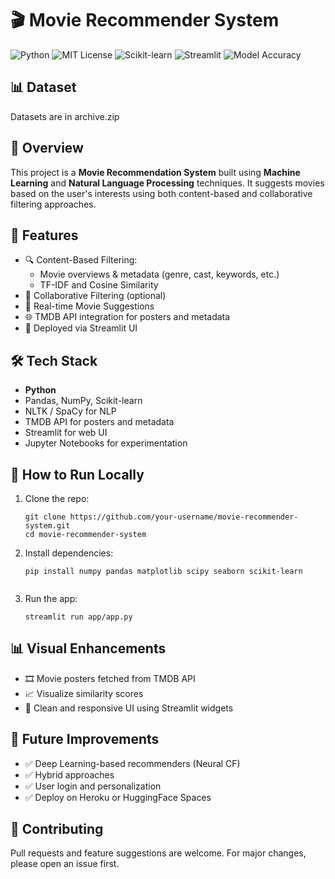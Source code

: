 

<h1>🎬 Movie Recommender System</h1>

<p>
  <img src="https://img.shields.io/badge/Python-3.9+-blue?logo=python" alt="Python">
  <img src="https://img.shields.io/badge/License-MIT-green.svg" alt="MIT License">
  <img src="https://img.shields.io/badge/ML-Scikit--Learn-orange?logo=scikit-learn" alt="Scikit-learn">
  <img src="https://img.shields.io/badge/UI-Streamlit-red?logo=streamlit" alt="Streamlit">
  <img src="https://img.shields.io/badge/Recommendation%20Quality-High-brightgreen" alt="Model Accuracy">
</p>

<h2>📊 Dataset</h2>
<p>Datasets are in archive.zip </p>

<h2>📌 Overview</h2>
<p>This project is a <strong>Movie Recommendation System</strong> built using <strong>Machine Learning</strong> and <strong>Natural Language Processing</strong> techniques. It suggests movies based on the user's interests using both content-based and collaborative filtering approaches.</p>

<h2>🚀 Features</h2>
<ul>
  <li>🔍 Content-Based Filtering:
    <ul>
      <li>Movie overviews & metadata (genre, cast, keywords, etc.)</li>
      <li>TF-IDF and Cosine Similarity</li>
    </ul>
  </li>
  <li>🤝 Collaborative Filtering (optional)</li>
  <li>🎯 Real-time Movie Suggestions</li>
  <li>🌐 TMDB API integration for posters and metadata</li>
  <li>🧪 Deployed via Streamlit UI</li>
</ul>

<h2>🛠️ Tech Stack</h2>
<ul>
  <li><strong>Python</strong></li>
  <li>Pandas, NumPy, Scikit-learn</li>
  <li>NLTK / SpaCy for NLP</li>
  <li>TMDB API for posters and metadata</li>
  <li>Streamlit for web UI</li>
  <li>Jupyter Notebooks for experimentation</li>
</ul>


<h2>🧪 How to Run Locally</h2>
<ol>
  <li>Clone the repo:
    <pre><code>git clone https://github.com/your-username/movie-recommender-system.git
cd movie-recommender-system</code></pre>
  </li>
  <li>Install dependencies:
    <pre><code>pip install numpy pandas matplotlib scipy seaborn scikit-learn
    </code></pre>
  </li>
  <li>Run the app:
    <pre><code>streamlit run app/app.py</code></pre>
  </li>
</ol>

<h2>📊 Visual Enhancements</h2>
<ul>
  <li>🎞️ Movie posters fetched from TMDB API</li>
  <li>📈 Visualize similarity scores</li>
  <li>🎨 Clean and responsive UI using Streamlit widgets</li>
</ul>

<h2>🧠 Future Improvements</h2>
<ul>
  <li>✅ Deep Learning-based recommenders (Neural CF)</li>
  <li>✅ Hybrid approaches</li>
  <li>✅ User login and personalization</li>
  <li>✅ Deploy on Heroku or HuggingFace Spaces</li>
</ul>

<h2>🤝 Contributing</h2>
<p>Pull requests and feature suggestions are welcome. For major changes, please open an issue first.</p>



